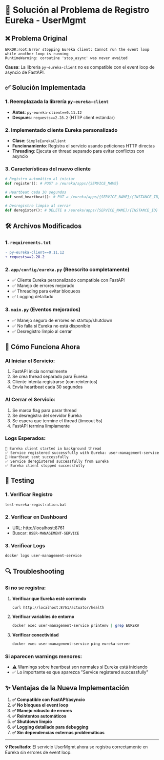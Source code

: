 # 🔧 Solución al Problema de Registro Eureka - UserMgmt

## ❌ Problema Original

```
ERROR:root:Error stopping Eureka client: Cannot run the event loop while another loop is running
RuntimeWarning: coroutine 'stop_async' was never awaited
```

**Causa**: La librería `py-eureka-client` no es compatible con el event loop de asyncio de FastAPI.

## ✅ Solución Implementada

### 1. **Reemplazada la librería `py-eureka-client`**
- **Antes**: `py-eureka-client==0.11.12`
- **Después**: `requests==2.28.2` (HTTP client estándar)

### 2. **Implementado cliente Eureka personalizado**
- **Clase**: `SimpleEurekaClient` 
- **Funcionamiento**: Registra el servicio usando peticiones HTTP directas
- **Threading**: Ejecuta en thread separado para evitar conflictos con asyncio

### 3. **Características del nuevo cliente**
```python
# Registro automático al iniciar
def register(): # POST a /eureka/apps/{SERVICE_NAME}

# Heartbeat cada 30 segundos  
def send_heartbeat(): # PUT a /eureka/apps/{SERVICE_NAME}/{INSTANCE_ID}

# Desregistro limpio al cerrar
def deregister(): # DELETE a /eureka/apps/{SERVICE_NAME}/{INSTANCE_ID}
```

## 🛠️ Archivos Modificados

### 1. **`requirements.txt`**
```diff
- py-eureka-client==0.11.12
+ requests==2.28.2
```

### 2. **`app/config/eureka.py`** (Reescrito completamente)
- ✅ Cliente Eureka personalizado compatible con FastAPI
- ✅ Manejo de errores mejorado
- ✅ Threading para evitar bloqueos
- ✅ Logging detallado

### 3. **`main.py`** (Eventos mejorados)
- ✅ Manejo seguro de errores en startup/shutdown
- ✅ No falla si Eureka no está disponible
- ✅ Desregistro limpio al cerrar

## 🚀 Cómo Funciona Ahora

### **Al Iniciar el Servicio:**
1. FastAPI inicia normalmente
2. Se crea thread separado para Eureka
3. Cliente intenta registrarse (con reintentos)
4. Envía heartbeat cada 30 segundos

### **Al Cerrar el Servicio:**
1. Se marca flag para parar thread
2. Se desregistra del servidor Eureka
3. Se espera que termine el thread (timeout 5s)
4. FastAPI termina limpiamente

### **Logs Esperados:**
```
🚀 Eureka client started in background thread
✅ Service registered successfully with Eureka: user-management-service
💓 Heartbeat sent successfully
✅ Service deregistered successfully from Eureka
✅ Eureka client stopped successfully
```

## 🧪 Testing

### **1. Verificar Registro**
```bash
test-eureka-registration.bat
```

### **2. Verificar en Dashboard**
- URL: http://localhost:8761
- Buscar: `USER-MANAGEMENT-SERVICE`

### **3. Verificar Logs**
```bash
docker logs user-management-service
```

## 🔍 Troubleshooting

### **Si no se registra:**
1. **Verificar que Eureka esté corriendo**
   ```bash
   curl http://localhost:8761/actuator/health
   ```

2. **Verificar variables de entorno**
   ```bash
   docker exec user-management-service printenv | grep EUREKA
   ```

3. **Verificar conectividad**
   ```bash
   docker exec user-management-service ping eureka-server
   ```

### **Si aparecen warnings menores:**
- ⚠️ Warnings sobre heartbeat son normales si Eureka está iniciando
- ✅ Lo importante es que aparezca "Service registered successfully"

## ✨ Ventajas de la Nueva Implementación

1. **✅ Compatible con FastAPI/asyncio**
2. **✅ No bloquea el event loop**
3. **✅ Manejo robusto de errores**
4. **✅ Reintentos automáticos**
5. **✅ Shutdown limpio**
6. **✅ Logging detallado para debugging**
7. **✅ Sin dependencias externas problemáticas**

---

**💡 Resultado**: El servicio UserMgmt ahora se registra correctamente en Eureka sin errores de event loop.